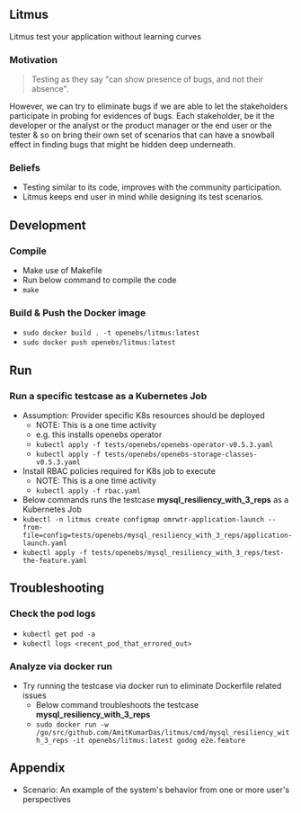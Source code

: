 ## Litmus
Litmus test your application without learning curves

### Motivation
>Testing as they say "can show presence of bugs, and not their absence". 

However, we can try to eliminate bugs if we are able to let the stakeholders participate in probing for evidences of bugs. Each stakeholder, be it the developer or the analyst or the product manager or the end user or the tester & so on bring their own set of scenarios that can have a snowball effect in finding bugs that might be hidden deep underneath.

### Beliefs
- Testing similar to its code, improves with the community participation. 
- Litmus keeps end user in mind while designing its test scenarios.

## Development

### Compile
- Make use of Makefile
- Run below command to compile the code
 - `make`

### Build & Push the Docker image
- `sudo docker build . -t openebs/litmus:latest`
- `sudo docker push openebs/litmus:latest`

## Run

### Run a specific testcase as a Kubernetes Job
- Assumption: Provider specific K8s resources should be deployed
  - NOTE: This is a one time activity
  - e.g. this installs openebs operator
  - `kubectl apply -f tests/openebs/openebs-operator-v0.5.3.yaml`
  - `kubectl apply -f tests/openebs/openebs-storage-classes-v0.5.3.yaml`
- Install RBAC policies required for K8s job to execute
  - NOTE: This is a one time activity
  - `kubectl apply -f rbac.yaml`
- Below commands runs the testcase **mysql_resiliency_with_3_reps** as a Kubernetes Job
- `kubectl -n litmus create configmap omrwtr-application-launch --from-file=config=tests/openebs/mysql_resiliency_with_3_reps/application-launch.yaml`
- `kubectl apply -f tests/openebs/mysql_resiliency_with_3_reps/test-the-feature.yaml`

## Troubleshooting

### Check the pod logs
- `kubectl get pod -a`
- `kubectl logs <recent_pod_that_errored_out>`

### Analyze via docker run
- Try running the testcase via docker run to eliminate Dockerfile related issues
  - Below command troubleshoots the testcase **mysql_resiliency_with_3_reps**
  - `sudo docker run -w /go/src/github.com/AmitKumarDas/litmus/cmd/mysql_resiliency_with_3_reps -it openebs/litmus:latest godog e2e.feature`

## Appendix
- Scenario: An example of the system's behavior from one or more user's perspectives
